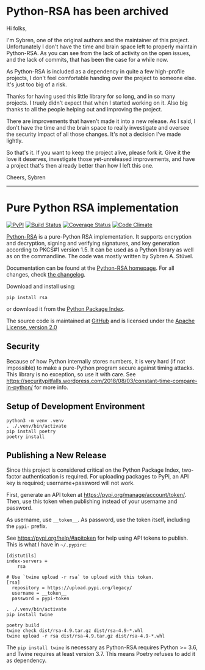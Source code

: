 # Python-RSA has been archived

Hi folks,

I'm Sybren, one of the original authors and the maintainer of this project.
Unfortunately I don't have the time and brain space left to properly maintain
Python-RSA. As you can see from the lack of activity on the open issues, and the
lack of commits, that has been the case for a while now.

As Python-RSA is included as a dependency in quite a few high-profile projects,
I don't feel comfortable handing over the project to someone else. It's just too
big of a risk.

Thanks for having used this little library for so long, and in so many projects.
I truely didn't expect that when I started working on it. Also big thanks to all
the people helping out and improving the project.

There are improvements that haven't made it into a new release. As I said, I
don't have the time and the brain space to really investigate and oversee the
security impact of all those changes. It's not a decision I've made lightly.

So that's it. If you want to keep the project alive, please fork it. Give it the
love it deserves, investigate those yet-unreleased improvements, and have a
project that's then already better than how I left this one.

Cheers,
Sybren


---------------------------------------------

# Pure Python RSA implementation

[![PyPI](https://img.shields.io/pypi/v/rsa.svg)](https://pypi.org/project/rsa/)
[![Build Status](https://travis-ci.org/sybrenstuvel/python-rsa.svg?branch=master)](https://travis-ci.org/sybrenstuvel/python-rsa)
[![Coverage Status](https://coveralls.io/repos/github/sybrenstuvel/python-rsa/badge.svg?branch=master)](https://coveralls.io/github/sybrenstuvel/python-rsa?branch=master)
[![Code Climate](https://api.codeclimate.com/v1/badges/a99a88d28ad37a79dbf6/maintainability)](https://codeclimate.com/github/codeclimate/codeclimate/maintainability)

[Python-RSA](https://stuvel.eu/rsa) is a pure-Python RSA implementation. It supports
encryption and decryption, signing and verifying signatures, and key
generation according to PKCS#1 version 1.5. It can be used as a Python
library as well as on the commandline. The code was mostly written by
Sybren A.  Stüvel.

Documentation can be found at the [Python-RSA homepage](https://stuvel.eu/rsa). For all changes, check [the changelog](https://github.com/sybrenstuvel/python-rsa/blob/master/CHANGELOG.md).

Download and install using:

    pip install rsa

or download it from the [Python Package Index](https://pypi.org/project/rsa/).

The source code is maintained at [GitHub](https://github.com/sybrenstuvel/python-rsa/) and is
licensed under the [Apache License, version 2.0](https://www.apache.org/licenses/LICENSE-2.0)

## Security

Because of how Python internally stores numbers, it is very hard (if not impossible) to make a pure-Python program secure against timing attacks. This library is no exception, so use it with care. See https://securitypitfalls.wordpress.com/2018/08/03/constant-time-compare-in-python/ for more info.

## Setup of Development Environment

```
python3 -m venv .venv
. ./.venv/bin/activate
pip install poetry
poetry install
```

## Publishing a New Release

Since this project is considered critical on the Python Package Index,
two-factor authentication is required. For uploading packages to PyPi, an API
key is required; username+password will not work.

First, generate an API token at https://pypi.org/manage/account/token/. Then,
use this token when publishing instead of your username and password.

As username, use `__token__`.
As password, use the token itself, including the `pypi-` prefix.

See https://pypi.org/help/#apitoken for help using API tokens to publish. This
is what I have in `~/.pypirc`:

```
[distutils]
index-servers =
    rsa

# Use `twine upload -r rsa` to upload with this token.
[rsa]
  repository = https://upload.pypi.org/legacy/
  username = __token__
  password = pypi-token
```

```
. ./.venv/bin/activate
pip install twine

poetry build
twine check dist/rsa-4.9.tar.gz dist/rsa-4.9-*.whl
twine upload -r rsa dist/rsa-4.9.tar.gz dist/rsa-4.9-*.whl
```

The `pip install twine` is necessary as Python-RSA requires Python >= 3.6, and
Twine requires at least version 3.7. This means Poetry refuses to add it as
dependency.

